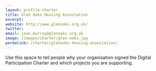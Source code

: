 ```yaml
---
layout: profile-charter
title: Glen Oaks Housing Association
excerpt: 
website: http://www.glenoaks.org.uk/
twitter: 
email: jean.murray@glenoaks.org.uk
image: /images/charter/glen-oaks.jpg
permalink: /charter/glenoaks-housing-association/ 
---
```


Use this space to tell people why your organisation signed the Digital Participation Charter and which projects you are supporting.
